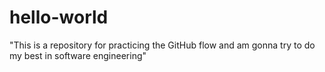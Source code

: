# hello-world
"This is a repository for practicing the GitHub flow and am gonna try to do my best in software engineering"

